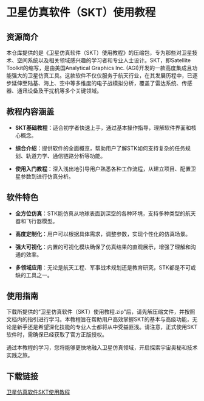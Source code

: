 # 卫星仿真软件（SKT）使用教程

## 资源简介

本仓库提供的是《卫星仿真软件（SKT）使用教程》的压缩包，专为那些对卫星技术、空间系统以及相关领域感兴趣的学习者和专业人士设计。SKT，即Satellite Toolkit的缩写，是由美国Analytical Graphics Inc. (AGI)开发的一款高度集成且功能强大的卫星仿真工具。这款软件不仅仅服务于航天行业，在其发展历程中，已逐步延伸至陆基、海上、空中等多维度的电子战模拟分析，覆盖了雷达系统、传感器、通讯设备及干扰机等多个关键领域。

## 教程内容涵盖

- **SKT基础教程**：适合初学者快速上手，通过基本操作指导，理解软件界面和核心概念。
  
- **综合介绍**：提供软件的全面概览，帮助用户了解STK如何支持复杂的任务规划、轨道力学、通信链路分析等功能。
  
- **使用入门教程**：深入浅出地引导用户熟悉各种工作流程，从建立项目、配置卫星参数到进行仿真分析。

## 软件特色

- **全方位仿真**：STK能仿真从地球表面到深空的各种环境，支持多种类型的航天器和飞行器模型。
  
- **高度定制化**：用户可以根据具体需求，调整参数，实现个性化的仿真场景。
  
- **强大可视化**：内置的可视化模块确保了仿真结果的直观展示，增强了理解和沟通的效率。
  
- **多领域应用**：无论是航天工程、军事战术规划还是教育研究，STK都是不可或缺的工具之一。

## 使用指南

下载所提供的“卫星仿真软件（SKT）使用教程.zip”后，请先解压缩文件，并按照文档内的指引进行学习。本教程旨在帮助用户高效掌握SKT的基本与高级功能，无论是新手还是希望深化技能的专业人士都将从中受益匪浅。请注意，正式使用SKT软件时，需确保已经获取了官方正版授权。

通过本教程的学习，您将能够更快地融入卫星仿真领域，开启探索宇宙奥秘和技术实践之旅。

## 下载链接

[卫星仿真软件SKT使用教程](https://pan.quark.cn/s/78de20bc28f0)